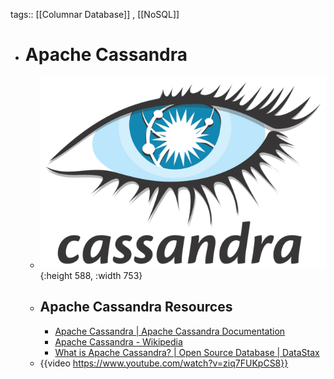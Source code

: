 tags:: [[Columnar Database]] , [[NoSQL]]

- # Apache Cassandra
	- ![cassandra_logo.png](../assets/cassandra_logo_1703860415091_0.png){:height 588, :width 753}
	- ## Apache Cassandra Resources
		- [Apache Cassandra | Apache Cassandra Documentation](https://cassandra.apache.org/_/index.html)
		- [Apache Cassandra - Wikipedia](https://en.wikipedia.org/wiki/Apache_Cassandra)
		- [What is Apache Cassandra? | Open Source Database | DataStax](https://www.datastax.com/what-is/cassandra)
	- {{video https://www.youtube.com/watch?v=ziq7FUKpCS8}}